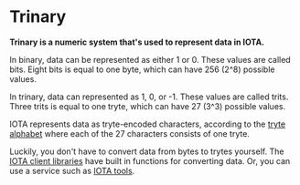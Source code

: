 # Trinary

**Trinary is a numeric system that's used to represent data in IOTA.**

In binary, data can be represented as either 1 or 0. These values are called bits. Eight bits is equal to one byte, which can have 256 (2^8) possible values.

In trinary, data can represented as 1, 0, or -1. These values are called trits. Three trits is equal to one tryte, which can have 27 (3^3) possible values.

IOTA represents data as tryte-encoded characters, according to the [tryte alphabet](../references/tryte-alphabet.md) where each of the 27 characters consists of one tryte.

Luckily, you don't have to convert data from bytes to trytes yourself. The [IOTA client libraries](root://client-libraries/0.1/introduction/overview.md) have built in functions for converting data. Or, you can use a service such as [IOTA tools](https://laurencetennant.com/iota-tools/index.html).

